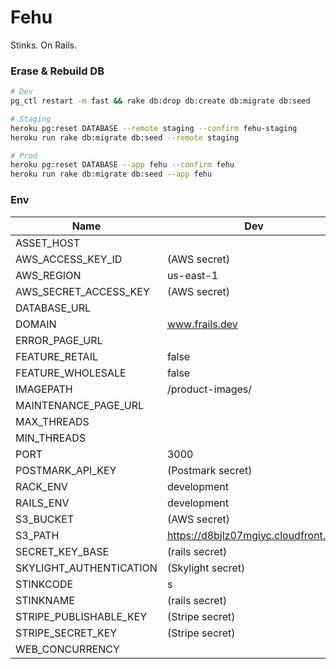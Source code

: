 # Fehu

Stinks. On Rails.

### Erase & Rebuild DB
```bash
# Dev
pg_ctl restart -m fast && rake db:drop db:create db:migrate db:seed

# Staging
heroku pg:reset DATABASE --remote staging --confirm fehu-staging
heroku run rake db:migrate db:seed --remote staging

# Prod
heroku pg:reset DATABASE --app fehu --confirm fehu
heroku run rake db:migrate db:seed --app fehu
```

### Env
Name | Dev | Prod
-----|-----|-----
ASSET_HOST               |     |  https://d2z3gzdp2lgn3a.cloudfront.net
AWS_ACCESS_KEY_ID        |  (AWS secret)  |  (AWS secret)
AWS_REGION               |  us-east-1  |  us-east-1
AWS_SECRET_ACCESS_KEY    |  (AWS secret)  |  (AWS secret)
DATABASE_URL             |     |  (Heroku Postgres secret)
DOMAIN                   |  www.frails.dev  |  www.fehuleather.com
ERROR_PAGE_URL           |     |  https://d8bjlz07mgiyc.cloudfront.net/rails/static/error.html
FEATURE_RETAIL           |  false  |  false
FEATURE_WHOLESALE        |  false  |  false
IMAGEPATH                |  /product-images/  |  https://d8bjlz07mgiyc.cloudfront.net/rails/products/
MAINTENANCE_PAGE_URL     |     |  https://d8bjlz07mgiyc.cloudfront.net/rails/static/maintenance.html
MAX_THREADS              |     |  1
MIN_THREADS              |     |  1
PORT                     |  3000  |  3000
POSTMARK_API_KEY         |  (Postmark secret)  |  (Postmark secret)
RACK_ENV                 |  development  |
RAILS_ENV                |  development  |
S3_BUCKET                |  (AWS secret)  |  (AWS secret)
S3_PATH                  |  https://d8bjlz07mgiyc.cloudfront.net  |  https://d8bjlz07mgiyc.cloudfront.net
SECRET_KEY_BASE          |  (rails secret)  |  (rails secret)
SKYLIGHT_AUTHENTICATION  |  (Skylight secret)  |  (Skylight secret)
STINKCODE                |  s  |  (rails secret)
STINKNAME                |  (rails secret)  |  (rails secret)
STRIPE_PUBLISHABLE_KEY   |  (Stripe secret)  |  (Stripe secret)
STRIPE_SECRET_KEY        |  (Stripe secret)  |  (Stripe secret)
WEB_CONCURRENCY          |     |  3
